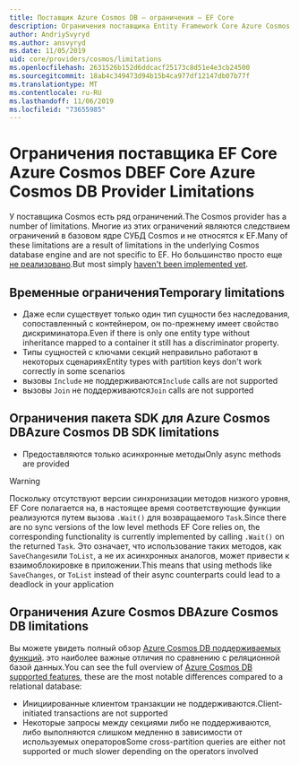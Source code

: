 ```yaml
---
title: Поставщик Azure Cosmos DB — ограничения — EF Core
description: Ограничения поставщика Entity Framework Core Azure Cosmos DB
author: AndriySvyryd
ms.author: ansvyryd
ms.date: 11/05/2019
uid: core/providers/cosmos/limitations
ms.openlocfilehash: 2631526b152d6ddcacf25173c8d51e4e3cb24500
ms.sourcegitcommit: 18ab4c349473d94b15b4ca977df12147db07b77f
ms.translationtype: MT
ms.contentlocale: ru-RU
ms.lasthandoff: 11/06/2019
ms.locfileid: "73655985"
---
```

# <a name="ef-core-azure-cosmos-db-provider-limitations"></a><span data-ttu-id="fa84f-103">Ограничения поставщика EF Core Azure Cosmos DB</span><span class="sxs-lookup"><span data-stu-id="fa84f-103">EF Core Azure Cosmos DB Provider Limitations</span></span>

<span data-ttu-id="fa84f-104">У поставщика Cosmos есть ряд ограничений.</span><span class="sxs-lookup"><span data-stu-id="fa84f-104">The Cosmos provider has a number of limitations.</span></span> <span data-ttu-id="fa84f-105">Многие из этих ограничений являются следствием ограничений в базовом ядре СУБД Cosmos и не относятся к EF.</span><span class="sxs-lookup"><span data-stu-id="fa84f-105">Many of these limitations are a result of limitations in the underlying Cosmos database engine and are not specific to EF.</span></span> <span data-ttu-id="fa84f-106">Но большинство просто еще [не реализовано](https://github.com/aspnet/EntityFrameworkCore/issues?page=1&q=is%3Aissue+is%3Aopen+Cosmos+in%3Atitle+label%3Atype-enhancement+sort%3Areactions-%2B1-desc).</span><span class="sxs-lookup"><span data-stu-id="fa84f-106">But most simply [haven't been implemented yet](https://github.com/aspnet/EntityFrameworkCore/issues?page=1&q=is%3Aissue+is%3Aopen+Cosmos+in%3Atitle+label%3Atype-enhancement+sort%3Areactions-%2B1-desc).</span></span>

## <a name="temporary-limitations"></a><span data-ttu-id="fa84f-107">Временные ограничения</span><span class="sxs-lookup"><span data-stu-id="fa84f-107">Temporary limitations</span></span>

- <span data-ttu-id="fa84f-108">Даже если существует только один тип сущности без наследования, сопоставленный с контейнером, он по-прежнему имеет свойство дискриминатора.</span><span class="sxs-lookup"><span data-stu-id="fa84f-108">Even if there is only one entity type without inheritance mapped to a container it still has a discriminator property.</span></span>
- <span data-ttu-id="fa84f-109">Типы сущностей с ключами секций неправильно работают в некоторых сценариях</span><span class="sxs-lookup"><span data-stu-id="fa84f-109">Entity types with partition keys don't work correctly in some scenarios</span></span>
- <span data-ttu-id="fa84f-110">вызовы `Include` не поддерживаются</span><span class="sxs-lookup"><span data-stu-id="fa84f-110">`Include` calls are not supported</span></span>
- <span data-ttu-id="fa84f-111">вызовы `Join` не поддерживаются</span><span class="sxs-lookup"><span data-stu-id="fa84f-111">`Join` calls are not supported</span></span>

## <a name="azure-cosmos-db-sdk-limitations"></a><span data-ttu-id="fa84f-112">Ограничения пакета SDK для Azure Cosmos DB</span><span class="sxs-lookup"><span data-stu-id="fa84f-112">Azure Cosmos DB SDK limitations</span></span>

- <span data-ttu-id="fa84f-113">Предоставляются только асинхронные методы</span><span class="sxs-lookup"><span data-stu-id="fa84f-113">Only async methods are provided</span></span>

> [!WARNING]
> <span data-ttu-id="fa84f-114">Поскольку отсутствуют версии синхронизации методов низкого уровня, EF Core полагается на, в настоящее время соответствующие функции реализуются путем вызова `.Wait()` для возвращаемого `Task`.</span><span class="sxs-lookup"><span data-stu-id="fa84f-114">Since there are no sync versions of the low level methods EF Core relies on, the corresponding functionality is currently implemented by calling `.Wait()` on the returned `Task`.</span></span> <span data-ttu-id="fa84f-115">Это означает, что использование таких методов, как `SaveChanges`или `ToList`, а не их асинхронных аналогов, может привести к взаимоблокировке в приложении.</span><span class="sxs-lookup"><span data-stu-id="fa84f-115">This means that using methods like `SaveChanges`, or `ToList` instead of their async counterparts could lead to a deadlock in your application</span></span>

## <a name="azure-cosmos-db-limitations"></a><span data-ttu-id="fa84f-116">Ограничения Azure Cosmos DB</span><span class="sxs-lookup"><span data-stu-id="fa84f-116">Azure Cosmos DB limitations</span></span>

<span data-ttu-id="fa84f-117">Вы можете увидеть полный обзор [Azure Cosmos DB поддерживаемых функций](/azure/cosmos-db/modeling-data). это наиболее важные отличия по сравнению с реляционной базой данных.</span><span class="sxs-lookup"><span data-stu-id="fa84f-117">You can see the full overview of [Azure Cosmos DB supported features](/azure/cosmos-db/modeling-data), these are the most notable differences compared to a relational database:</span></span>

- <span data-ttu-id="fa84f-118">Инициированные клиентом транзакции не поддерживаются.</span><span class="sxs-lookup"><span data-stu-id="fa84f-118">Client-initiated transactions are not supported</span></span>
- <span data-ttu-id="fa84f-119">Некоторые запросы между секциями либо не поддерживаются, либо выполняются слишком медленно в зависимости от используемых операторов</span><span class="sxs-lookup"><span data-stu-id="fa84f-119">Some cross-partition queries are either not supported or much slower depending on the operators involved</span></span>
